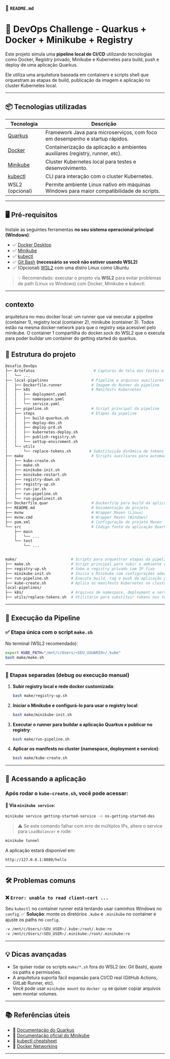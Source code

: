 
### 🧾 `README.md`

# 🚀 DevOps Challenge - Quarkus + Docker + Minikube + Registry

Este projeto simula uma **pipeline local de CI/CD** utilizando tecnologias como Docker, Registry privado, Minikube e Kubernetes para build, push e deploy de uma aplicação Quarkus.

Ele utiliza uma arquitetura baseada em containers e scripts shell que orquestram as etapas de build, publicação da imagem e aplicação no cluster Kubernetes local.

---

## 📦 Tecnologias utilizadas

| Tecnologia      | Descrição                                                                                  |
|------------------|---------------------------------------------------------------------------------------------|
| [Quarkus](https://quarkus.io/) | Framework Java para microserviços, com foco em desempenho e startup rápidos.        |
| [Docker](https://www.docker.com/products/docker-desktop) | Containerização da aplicação e ambientes auxiliares (registry, runner, etc).       |
| [Minikube](https://minikube.sigs.k8s.io/docs/start/) | Cluster Kubernetes local para testes e desenvolvimento.                           |
| [kubectl](https://kubernetes.io/docs/tasks/tools/) | CLI para interação com o cluster Kubernetes.                                      |
| WSL2 (opcional) | Permite ambiente Linux nativo em máquinas Windows para maior compatibilidade de scripts.   |

---

## 🖥️ Pré-requisitos

Instale as seguintes ferramentas **no seu sistema operacional principal (Windows)**:

- ✅ [Docker Desktop](https://www.docker.com/products/docker-desktop)
- ✅ [Minikube](https://minikube.sigs.k8s.io/docs/start/)
- ✅ [kubectl](https://kubernetes.io/docs/tasks/tools/)
- ✅ [Git Bash](https://git-scm.com/downloads) **(necessário se você não estiver usando WSL2)**
- ✅ (Opcional) [WSL2](https://learn.microsoft.com/pt-br/windows/wsl/install) com uma distro Linux como Ubuntu

> 💡 Recomendado: executar o projeto via **WSL2** para evitar problemas de path (Linux vs Windows) com Docker, Minikube e kubectl.

---

## contexto
arquitetura no meu docker local: um runner que vai executar a pipeline (container 1), registry local (container 2), minikube (container 3). Todos estão na mesma docker-network para que o registry seja acessível pelo minikube. O container 1 compartilha do docker.sock do WSL2 que o executa para poder buildar um container do getting started do quarkus.


## 📁 Estrutura do projeto

```bash
Desafio_DevOps
├── Artefatos                          # Capturas de tela dos testes e execução
│   └── ...
├── local-pipelines                   # Pipeline e arquivos auxiliares
│   ├── Dockerfile.runner             # Imagem do Runner da pipeline
│   ├── k8s                           # Manifests Kubernetes
│   │   ├── deployment.yaml
│   │   ├── namespace.yaml
│   │   └── service.yaml
│   ├── pipeline.sh                   # Script principal da pipeline
│   ├── steps                         # Etapas da pipeline
│   │   ├── build-quarkus.sh
│   │   ├── deploy-des.sh
│   │   ├── deploy-prd.sh
│   │   ├── kubernetes-deploy.sh
│   │   ├── publish-registry.sh
│   │   └── settup-enviroment.sh
│   └── utils
│       └── replace-tokens.sh        # Substituição dinâmica de tokens nos YAMLs
├── make                              # Scripts auxiliares para automação
│   ├── kube-create.sh
│   ├── make.sh
│   ├── minikube-init.sh
│   ├── minikube-restart.sh
│   ├── registry-down.sh
│   ├── registry-up.sh
│   ├── run-jar.sh
│   ├── run-pipeline.sh
│   └── run-pipelineit.sh
├── Dockerfile.quar                   # Dockerfile para build da aplicação Quarkus
├── README.md                         # Documentação do projeto
├── mvnw                              # Wrapper Maven (Linux)
├── mvnw.cmd                          # Wrapper Maven (Windows)
├── pom.xml                           # Configuração do projeto Maven
└── src                               # Código fonte da aplicação Quarkus
    ├── main
    │   └── ...
    └── test
        └── ...


make/                        # Scripts para orquestrar etapas da pipeline
├── make.sh                  # Script principal para subir o ambiente e executar a pipeline
├── registry-up.sh           # Sobe o registry privado com IP fixo
├── minikube-init.sh         # Inicia o Minikube com configurações adequadas
├── run-pipeline.sh          # Executa build, tag e push da aplicação para o registry
├── kube-create.sh           # Aplica os manifests Kubernetes no cluster
local-pipelines/
├── k8s/                     # Arquivos de namespace, deployment e service com placeholders
├── utils/replace-tokens.sh  # Utilitário para substituir tokens nos YAMLs
```

---

## 🚀 Execução da Pipeline

### ✅ Etapa única com o script `make.sh`

No terminal (WSL2 recomendado):

```bash
export KUBE_PATH="/mnt/c/Users/<SEU_USUARIO>/.kube"
bash make/make.sh
```

---

### 📜 Etapas separadas (debug ou execução manual)

1. **Subir registry local e rede docker customizada**:

   ```bash
   bash make/registry-up.sh
   ```

2. **Iniciar o Minikube e configurá-lo para usar o registry local**:

   ```bash
   bash make/minikube-init.sh
   ```

3. **Executar o runner para buildar a aplicação Quarkus e publicar no registry**:

   ```bash
   bash make/run-pipeline.sh
   ```

4. **Aplicar os manifests no cluster (namespace, deployment e service)**:

   ```bash
   bash make/kube-create.sh
   ```

---

## 🧪 Acessando a aplicação

### Após rodar o `kube-create.sh`, você pode acessar:

#### 🔹 Via `minikube service`:

```bash
minikube service getting-started-service -n ns-getting-started-des
```

> ⚠️ Se este comando falhar com erro de múltiplos IPs, altere o service para `LoadBalancer` e rode:

```bash
minikube tunnel
```

A aplicação estará disponível em:

```
http://127.0.0.1:8080/hello
```

---

## 🛠️ Problemas comuns

### ❌ `Error: unable to read client-cert ...`

Seu `kubectl` no container runner está tentando usar caminhos Windows no `config`.
✅ **Solução**: monte os diretórios `.kube` e `.minikube` no container e ajuste os paths no `config`.

```bash
-v /mnt/c/Users/<SEU_USER>/.kube:/root/.kube:ro
-v /mnt/c/Users/<SEU_USER>/.minikube:/root/.minikube:ro
```

---

## 💡 Dicas avançadas

* Se quiser rodar os scripts `make/*.sh` fora do WSL2 (ex: Git Bash), ajuste os paths e permissões.
* A arquitetura suporta fácil expansão para CI/CD real (GitHub Actions, GitLab Runner, etc).
* Você pode usar `minikube mount` ou `docker cp` se quiser copiar arquivos sem montar volumes.

---

## 📚 Referências úteis

* 📘 [Documentação do Quarkus](https://quarkus.io/guides/)
* 📘 [Documentação oficial do Minikube](https://minikube.sigs.k8s.io/docs/)
* 📘 [kubectl cheatsheet](https://kubernetes.io/docs/reference/kubectl/cheatsheet/)
* 📘 [Docker Networking](https://docs.docker.com/network/bridge/)

---